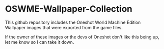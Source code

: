 # OSWME-Wallpaper-Collection
This github repository includes the Oneshot World Machine Edition Wallpaper images that were exported from the game files.

If the owner of these images or the devs of Oneshot don't like this being up, let me know so I can take it down.
